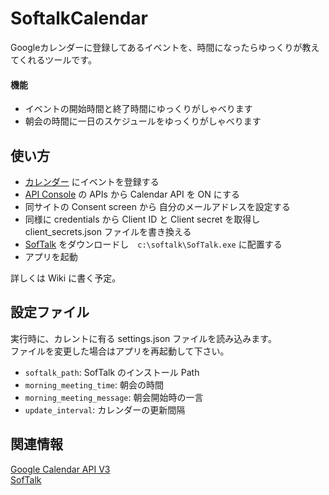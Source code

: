 SoftalkCalendar
=
Googleカレンダーに登録してあるイベントを、時間になったらゆっくりが教えてくれるツールです。

#### 機能
+ イベントの開始時間と終了時間にゆっくりがしゃべります
+ 朝会の時間に一日のスケジュールをゆっくりがしゃべります

使い方
-
+ [カレンダー](https://www.google.com/calendar/) にイベントを登録する
+ [API Console](https://code.google.com/apis/console/) の APIs から Calendar API を ON にする
+ 同サイトの Consent screen から 自分のメールアドレスを設定する
+ 同様に credentials から Client ID と Client secret を取得し client_secrets.json ファイルを書き換える
+ [SofTalk](http://www35.atwiki.jp/softalk/) をダウンロードし　`c:\softalk\SofTalk.exe` に配置する 
+ アプリを起動

詳しくは Wiki に書く予定。

設定ファイル
-
実行時に、カレントに有る settings.json ファイルを読み込みます。  
ファイルを変更した場合はアプリを再起動して下さい。

+ `softalk_path`: SofTalk のインストール Path
+ `morning_meeting_time`: 朝会の時間
+ `morning_meeting_message`: 朝会開始時の一言
+ `update_interval`: カレンダーの更新間隔

関連情報
-
[Google Calendar API V3](https://developers.google.com/google-apps/calendar/)  
[SofTalk](http://www35.atwiki.jp/softalk/)
